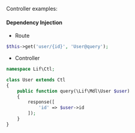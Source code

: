 Controller examples:

#### Dependency Injection

- Route

``` php
$this->get('user/{id}', 'User@query');
```

- Controller

``` php
namespace Lif\Ctl;

class User extends Ctl
{
    public function query(\Lif\Mdl\User $user)
    {
        response([
            'id' => $user->id
        ]);
    }
}
```
